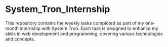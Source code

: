 # System_Tron_Internship
This repository contains the weekly tasks completed as part of my one-month internship with System Tron. Each task is designed to enhance my skills in web development and programming, covering various technologies and concepts.
